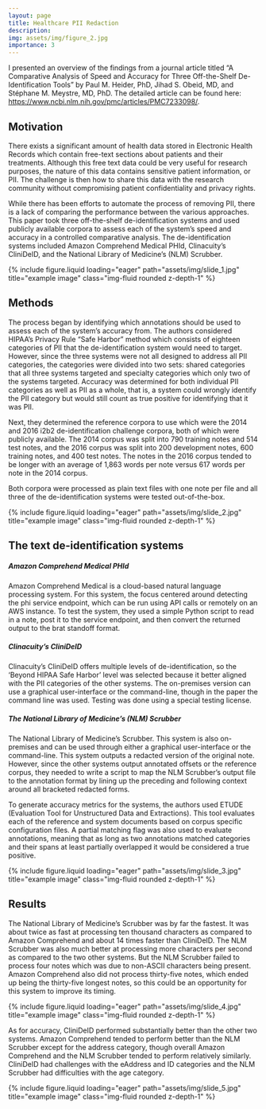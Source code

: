 ```yaml
---
layout: page
title: Healthcare PII Redaction
description: 
img: assets/img/figure_2.jpg
importance: 3
---
```


I presented an overview of the findings from a journal article titled “A Comparative Analysis of Speed and Accuracy for Three Off-the-Shelf De-Identification Tools” by Paul M. Heider, PhD, Jihad S. Obeid, MD, and Stéphane M. Meystre, MD, PhD. The detailed article can be found here: https://www.ncbi.nlm.nih.gov/pmc/articles/PMC7233098/.

## Motivation

There exists a significant amount of health data stored in Electronic Health Records which contain free-text sections about patients and their treatments. Although this free text data could be very useful for research purposes, the nature of this data contains sensitive patient information, or PII. The challenge is then how to share this data with the research community without compromising patient confidentiality and privacy rights.

While there has been efforts to automate the process of removing PII, there is a lack of comparing the performance between the various approaches. This paper took three off-the-shelf de-identification systems and used publicly available corpora to assess each of the system’s speed and accuracy in a controlled comparative analysis. The de-identification systems included Amazon Comprehend Medical PHId, Clinacuity’s CliniDeID, and the National Library of Medicine’s (NLM) Scrubber.

{% include figure.liquid loading="eager" path="assets/img/slide_1.jpg" title="example image" class="img-fluid rounded z-depth-1" %}

## Methods

The process began by identifying which annotations should be used to assess each of the system’s accuracy from. The authors considered HIPAA’s Privacy Rule “Safe Harbor” method which consists of eighteen categories of PII that the de-identification system would need to target. However, since the three systems were not all designed to address all PII categories, the categories were divided into two sets: shared categories that all three systems targeted and specialty categories which only two of the systems targeted. Accuracy was determined for both individual PII categories as well as PII as a whole, that is, a system could wrongly identify the PII category but would still count as true positive for identifying that it was PII.

Next, they determined the reference corpora to use which were the 2014 and 2016 i2b2 de-identification challenge corpora, both of which were publicly available. The 2014 corpus was split into 790 training notes and 514 test notes, and the 2016 corpus was split into 200 development notes, 600 training notes, and 400 test notes. The notes in the 2016 corpus tended to be longer with an average of 1,863 words per note versus 617 words per note in the 2014 corpus.

Both corpora were processed as plain text files with one note per file and all three of the de-identification systems were tested out-of-the-box.

{% include figure.liquid loading="eager" path="assets/img/slide_2.jpg" title="example image" class="img-fluid rounded z-depth-1" %}

## The text de-identification systems

##### Amazon Comprehend Medical PHId

Amazon Comprehend Medical is a cloud-based natural language processing system. For this system, the focus centered around detecting the phi service endpoint, which can be run using API calls or remotely on an AWS instance. To test the system, they used a simple Python script to read in a note, post it to the service endpoint, and then convert the returned output to the brat standoff format.

##### Clinacuity’s CliniDeID

Clinacuity’s CliniDeID offers multiple levels of de-identification, so the ‘Beyond HIPAA Safe Harbor’ level was selected because it better aligned with the PII categories of the other systems. The on-premises version can use a graphical user-interface or the command-line, though in the paper the command line was used. Testing was done using a special testing license.

##### The National Library of Medicine’s (NLM) Scrubber

The National Library of Medicine’s Scrubber. This system is also on-premises and can be used through either a graphical user-interface or the command-line. This system outputs a redacted version of the original note. However, since the other systems output annotated offsets or the reference corpus, they needed to write a script to map the NLM Scrubber’s output file to the annotation format by lining up the preceding and following context around all bracketed redacted forms.

To generate accuracy metrics for the systems, the authors used ETUDE (Evaluation Tool for Unstructured Data and Extractions). This tool evaluates each of the reference and system documents based on corpus specific configuration files. A partial matching flag was also used to evaluate annotations, meaning that as long as two annotations matched categories and their spans at least partially overlapped it would be considered a true positive.

{% include figure.liquid loading="eager" path="assets/img/slide_3.jpg" title="example image" class="img-fluid rounded z-depth-1" %}

## Results

The National Library of Medicine’s Scrubber was by far the fastest. It was about twice as fast at processing ten thousand characters as compared to Amazon Comprehend and about 14 times faster than CliniDeID. The NLM Scrubber was also much better at processing more characters per second as compared to the two other systems. But the NLM Scrubber failed to process four notes which was due to non-ASCII characters being present. Amazon Comprehend also did not process thirty-five notes, which ended up being the thirty-five longest notes, so this could be an opportunity for this system to improve its timing.

{% include figure.liquid loading="eager" path="assets/img/slide_4.jpg" title="example image" class="img-fluid rounded z-depth-1" %}

As for accuracy, CliniDeID performed substantially better than the other two systems. Amazon Comprehend tended to perform better than the NLM Scrubber except for the address category, though overall Amazon Comprehend and the NLM Scrubber tended to perform relatively similarly. CliniDeID had challenges with the eAddress and ID categories and the NLM Scrubber had difficulties with the age category.

{% include figure.liquid loading="eager" path="assets/img/slide_5.jpg" title="example image" class="img-fluid rounded z-depth-1" %}
